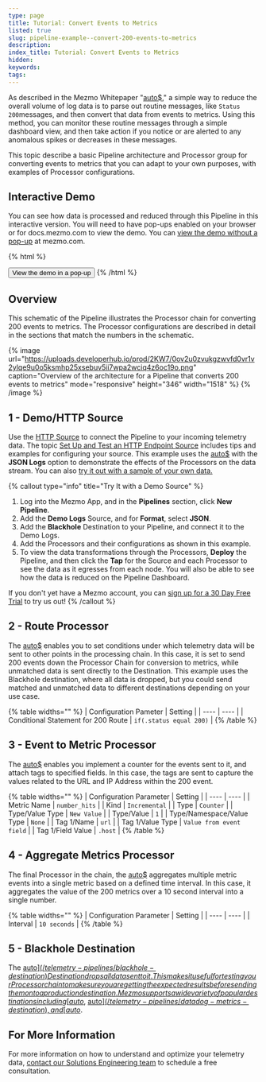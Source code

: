 ```yaml
---
type: page
title: Tutorial: Convert Events to Metrics
listed: true
slug: pipeline-example--convert-200-events-to-metrics
description: 
index_title: Tutorial: Convert Events to Metrics
hidden: 
keywords: 
tags: 
---
```


As described in the Mezmo Whitepaper "[auto$](/practioner-guide-data-optimization/optimize-your-observability-data-in-five-steps)," a simple way to reduce the overall volume of log data is to parse out routine messages, like `Status 200`messages, and then convert that data from events to metrics. Using this method, you can monitor these routine messages through a simple dashboard view, and then take action if you notice or are alerted to any anomalous spikes or decreases in these messages.

This topic describe a basic Pipeline architecture and Processor group for converting events to metrics that you can adapt to your own purposes, with examples of Processor configurations.

## Interactive Demo

You can see how data is processed and reduced through this Pipeline in this interactive version. You will need to have pop-ups enabled on your browser or for docs.mezmo.com to view the demo. You can [view the demo without a pop-up](https://www.mezmo.com/demos/event-to-metric-module) at mezmo.com.

{% html %}
<!-- To open the pop-up on clicking a button, add the following data-navattic attributes to an existing button on your page -->
<button data-navattic-open="https://capture.navattic.com/cluvrmmh700000fjs9ui3ei5e" data-navattic-title="Convert Events to Metrics ">
  View the demo in a pop-up
</button>
{% /html %}

## Overview

This schematic of the Pipeline illustrates the Processor chain for converting 200 events to metrics. The Processor configurations are described in detail in the sections that match the numbers in the schematic. 

{% image url="https://uploads.developerhub.io/prod/2KW7/0ov2u0zvukgzwvfd0vr1v2ylqe9u0o5ksmhp25xsebuv5ii7wpa2wciq4z6oc19o.png" caption="Overview of the architecture for a Pipeline that converts 200 events to metrics" mode="responsive" height="346" width="1518" %}
{% /image %}

## 1 - Demo/HTTP Source

Use the [HTTP Source](/telemetry-pipelines/http-source) to connect the Pipeline to your incoming telemetry data. The topic [Set Up and Test an HTTP Endpoint Source](/telemetry-pipelines/set-up-and-process-http-endpoint-data) includes tips and examples for configuring your source. This example uses the [auto$](/telemetry-pipelines/demo-logs-source) with the **JSON Logs** option to demonstrate the effects of the Processors on the data stream. You can also [try it out with a sample of your own data. ](/telemetry-pipelines/view-pipeline-data)

{% callout type="info" title="Try It with a Demo Source" %}
1. Log into the Mezmo App, and in the **Pipelines** section, click **New Pipeline**. 
2. Add the **Demo Logs** Source, and for **Format**, select **JSON**. 
3. Add the **Blackhole** Destination to your Pipeline, and connect it to the Demo Logs. 
4. Add the Processors and their configurations as shown in this example.
5. To view the data transformations through the Processors, **Deploy** the Pipeline, and then click the **Tap** for the Source and each Processor to see the data as it egresses from each node. You will also be able to see how the data is reduced on the Pipeline Dashboard.

If you don't yet have a Mezmo account, you can [sign up for a 30 Day Free Trial](https://www.mezmo.com/sign-up-pipeline-today) to try us out!
{% /callout %}

## 2 - Route Processor

The [auto$](/telemetry-pipelines/route-processor) enables you to set conditions under which telemetry data will be sent to other points in the processing chain. In this case, it is set to send 200 events down the Processor Chain for conversion to metrics, while unmatched data is sent directly to the Destination. This example uses the Blackhole destination, where all data is dropped, but you could send matched and unmatched data to different destinations depending on your use case.

{% table widths="" %}
| Configuration Pameter | Setting | 
| ---- | ---- | 
| Conditional Statement for 200 Route | `if(.status equal 200)` | 
{% /table %}

## 3 - Event to Metric Processor

The [auto$](/telemetry-pipelines/event-to-metric-processor) enables you implement a counter for the events sent to it, and attach tags to specified fields. In this case, the tags are sent to capture the values related to the URL and IP Address within the 200 event.

{% table widths="" %}
| Configuration Parameter | Setting | 
| ---- | ---- | 
| Metric Name | `number_hits` | 
| Kind | `Incremental` | 
| Type | `Counter` | 
| Type/Value Type | `New Value` | 
| Type/Value | `1` | 
| Type/Namespace/Value Type | `None` | 
| Tag 1/Name | `url` | 
| Tag 1/Value Type | `Value from event field` | 
| Tag 1/Field Value | `.host` | 
{% /table %}

## 4 - Aggregate Metrics Processor

The final Processor in the chain, the [auto$](/telemetry-pipelines/aggregate-processor) aggregates multiple metric events into a single metric based on a defined time interval. In this case, it aggregates the value of the 200 metrics over a 10 second interval into a single number.

{% table widths="" %}
| Configuration Parameter | Setting | 
| ---- | ---- | 
| Interval | `10 seconds` | 
{% /table %}

## 5 - Blackhole Destination

The [auto$](/telemetry-pipelines/blackhole-destination) Destination drops all data sent to it. This makes it useful for testing your Processor chain to make sure you are getting the expected results before sending them on to a production destination. Mezmo supports a wide variety of popular destinations including [auto$](/telemetry-pipelines/mezmo-destination), [auto$](/telemetry-pipelines/datadog-metrics-destination), and [auto$](/telemetry-pipelines/prometheus-remote-write-destination).

## For More Information

For more information on how to understand and optimize your telemetry data, [contact our Solutions Engineering team](https://go.mezmo.com/mezmo-data-profiling?_gl=1*189zkyo*_ga*NDQxOTc0Mzg1LjE2NDE0MTYxODc.*_ga_C3EJ23NJFV*MTcxMTU3ODkyNi45OC4xLjE3MTE1Nzg5MzIuMC4wLjA.)  to schedule a free consultation.